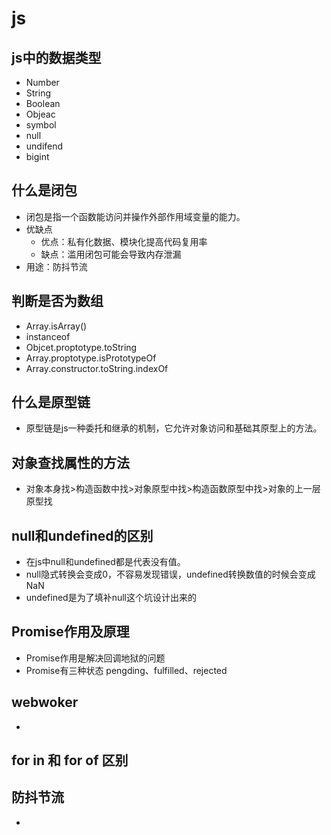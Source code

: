# js

## js中的数据类型
- Number
- String
- Boolean
- Objeac
- symbol
- null
- undifend
- bigint

## 什么是闭包
- 闭包是指一个函数能访问并操作外部作用域变量的能力。
- 优缺点
    - 优点：私有化数据、模块化提高代码复用率
    - 缺点：滥用闭包可能会导致内存泄漏
- 用途：防抖节流


## 判断是否为数组
- Array.isArray()
- instanceof
- Objcet.proptotype.toString
- Array.proptotype.isPrototypeOf
- Array.constructor.toString.indexOf

## 什么是原型链
- 原型链是js一种委托和继承的机制，它允许对象访问和基础其原型上的方法。

## 对象查找属性的方法
- 对象本身找>构造函数中找>对象原型中找>构造函数原型中找>对象的上一层原型找

## null和undefined的区别
- 在js中null和undefined都是代表没有值。
- null隐式转换会变成0，不容易发现错误，undefined转换数值的时候会变成NaN
- undefined是为了填补null这个坑设计出来的


## Promise作用及原理
- Promise作用是解决回调地狱的问题
- Promise有三种状态 pengding、fulfilled、rejected



## webwoker
- 

## for in 和 for of 区别


## 防抖节流
- 
